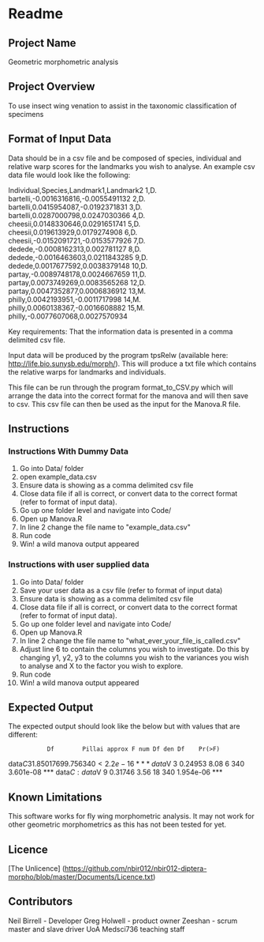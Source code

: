 # Readme

## Project Name
Geometric morphometric analysis

## Project Overview
To use insect wing venation to assist in the taxonomic classification of specimens

## Format of Input Data
Data should be in a csv file and be composed of species, individual and relative warp scores for the landmarks you wish to analyse. An example csv data file would look like the following:

Individual,Species,Landmark1,Landmark2
1,D. bartelli,-0.0016316816,-0.0055491132
2,D. bartelli,0.0415954087,-0.0192371831
3,D. bartelli,0.0287000798,0.0247030366
4,D. cheesii,0.0148330646,0.0291651741
5,D. cheesii,0.019613929,0.0179274908
6,D. cheesii,-0.0152091721,-0.0153577926
7,D. dedede,-0.0008162313,0.002781127
8,D. dedede,-0.0016463603,0.0211843285
9,D. dedede,0.0017677592,0.0038379148
10,D. partay,-0.0089748178,0.0024667659
11,D. partay,0.0073749269,0.0083565268
12,D. partay,0.0047352877,0.0006836912
13,M. philly,0.0042193951,-0.0011717998
14,M. philly,0.0060138367,-0.0016608882
15,M. philly,-0.0077607068,0.0027570934

Key requirements: That the information data is presented in a comma delimited csv file.

Input data will be produced by the program tpsRelw (available here: http://life.bio.sunysb.edu/morph/). This will produce a txt file which contains the relative warps for landmarks and individuals.

This file can be run through the program format_to_CSV.py which will arrange the data into the correct format for the manova and will then save to csv. This csv file can then be used as the input for the Manova.R file.

## Instructions

### Instructions With Dummy Data
1. Go into Data/ folder
2. open example_data.csv
3. Ensure data is showing as a comma delimited csv file
4. Close data file if all is correct, or convert data to the correct format (refer to format of input data).
5. Go up one folder level and navigate into Code/
6. Open up Manova.R 
7. In line 2 change the file name to "example_data.csv"
8. Run code
9. Win! a wild manova output appeared

### Instructions with user supplied data
1. Go into Data/ folder
2. Save your user data as a csv file (refer to format of input data)
3. Ensure data is showing as a comma delimited csv file
4. Close data file if all is correct, or convert data to the correct format (refer to format of input data).
5. Go up one folder level and navigate into Code/
6. Open up Manova.R 
7. In line 2 change the file name to "what_ever_your_file_is_called.csv"
8. Adjust line 6 to contain the columns you wish to investigate. Do this by changing y1, y2, y3 to the columns you wish to the variances you wish to analyse and X to the factor you wish to explore.
8. Run code
9. Win! a wild manova output appeared

## Expected Output
The expected output should look like the below but with values that are different:

               Df        Pillai approx F num Df den Df    Pr(>F)    
data$C          3       1.85017   699.75      6    340 < 2.2e-16 ***
data$V          3       0.24953     8.08      6    340 3.601e-08 ***
data$C:data$V   9       0.31746     3.56     18    340 1.954e-06 ***

## Known Limitations
This software works for fly wing morphometric analysis. It may not work for other geometric morphometrics as this has not been tested for yet. 

## Licence
[The Unlicence] (https://github.com/nbir012/nbir012-diptera-morpho/blob/master/Documents/Licence.txt) 

## Contributors
Neil Birrell - Developer
Greg Holwell - product owner
Zeeshan - scrum master and slave driver
UoA Medsci736 teaching staff
